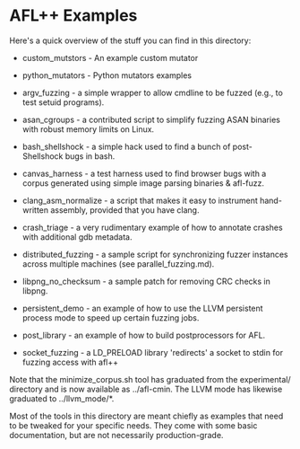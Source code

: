 # AFL++ Examples

Here's a quick overview of the stuff you can find in this directory:

  - custom_mutstors      - An example custom mutator
  
  - python_mutators      - Python mutators examples

  - argv_fuzzing         - a simple wrapper to allow cmdline to be fuzzed
                           (e.g., to test setuid programs).

  - asan_cgroups         - a contributed script to simplify fuzzing ASAN
                           binaries with robust memory limits on Linux.

  - bash_shellshock      - a simple hack used to find a bunch of
                           post-Shellshock bugs in bash.

  - canvas_harness       - a test harness used to find browser bugs with a 
                           corpus generated using simple image parsing 
                           binaries & afl-fuzz.

  - clang_asm_normalize  - a script that makes it easy to instrument
                           hand-written assembly, provided that you have clang.

  - crash_triage         - a very rudimentary example of how to annotate crashes
                           with additional gdb metadata.

  - distributed_fuzzing  - a sample script for synchronizing fuzzer instances
                           across multiple machines (see parallel_fuzzing.md).

  - libpng_no_checksum   - a sample patch for removing CRC checks in libpng.

  - persistent_demo      - an example of how to use the LLVM persistent process
                           mode to speed up certain fuzzing jobs.

  - post_library         - an example of how to build postprocessors for AFL.
  
  - socket_fuzzing       - a LD_PRELOAD library 'redirects' a socket to stdin
                           for fuzzing access with afl++

Note that the minimize_corpus.sh tool has graduated from the experimental/
directory and is now available as ../afl-cmin. The LLVM mode has likewise
graduated to ../llvm_mode/*.

Most of the tools in this directory are meant chiefly as examples that need to
be tweaked for your specific needs. They come with some basic documentation,
but are not necessarily production-grade.
